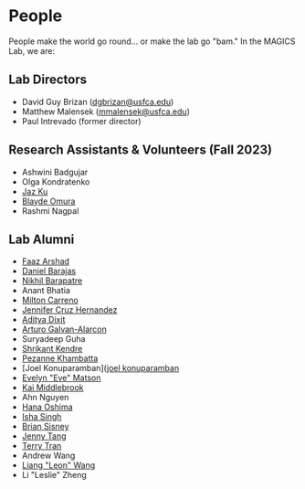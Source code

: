 # People

People make the world go round... or make the lab go "bam." In the MAGICS Lab, we are:

## Lab Directors

* David Guy Brizan (dgbrizan@usfca.edu)
* Matthew Malensek (mmalensek@usfca.edu)
* Paul Intrevado (former director)

## Research Assistants & Volunteers (Fall 2023)


* Ashwini Badgujar
* Olga Kondratenko
* [Jaz Ku](https://www.linkedin.com/in/jaz-samantha-ku/)
* [Blayde Omura](https://blaydeomura.com/)
* Rashmi Nagpal



## Lab Alumni

* [Faaz Arshad](https://scholar.google.com/citations?user=FmNY5gEAAAAJ)
* [Daniel Barajas](https://www.linkedin.com/in/djbarajas/)
* [Nikhil Barapatre](https://www.linkedin.com/in/nikhilbarapatre/)
* Anant Bhatia
* [Milton Carreno](https://www.linkedin.com/in/milton-carreno-0078b3166/)
* [Jennifer Cruz Hernandez](https://www.linkedin.com/in/jjcruzhernandez/)
* [Aditya Dixit](https://www.linkedin.com/in/adidix/)
* [Arturo Galvan-Alarcon](https://www.linkedin.com/in/agalvanalarcon/)
* Suryadeep Guha
* [Shrikant Kendre](https://www.linkedin.com/in/skendre/)
* [Pezanne Khambatta](https://www.linkedin.com/in/pezanne/)
* [Joel Konuparamban]([joel konuparamban](https://www.linkedin.com/in/joel-konuparamban/)
* [Evelyn "Eve" Matson](https://www.linkedin.com/in/evelyn-matson-a19a3716a/)
* [Kai Middlebrook](https://www.linkedin.com/in/kaimiddlebrook/)
* Ahn Nguyen
* [Hana Oshima](https://www.linkedin.com/in/hana-oshima-494076163/)
* [Isha Singh](https://www.linkedin.com/in/isingh4/)
* [Brian Sisney](https://www.linkedin.com/in/briansisney)
* [Jenny Tang](https://www.linkedin.com/in/jennytang1224/)
* [Terry Tran](https://www.linkedin.com/in/terry-tt-tran/)
* Andrew Wang
* [Liang "Leon" Wang](https://www.linkedin.com/in/leon-wang-a29034126/)
* Li "Leslie" Zheng

